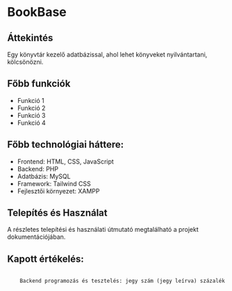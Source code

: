 # BookBase

## Áttekintés

Egy könyvtár kezelő adatbázissal, ahol lehet könyveket nyilvántartani, kölcsönözni. 
## Főbb funkciók

- Funkció 1
- Funkció 2
- Funkció 3
- Funkció 4

## Főbb technológiai háttere:
- Frontend: HTML, CSS, JavaScript
- Backend: PHP
- Adatbázis: MySQL
- Framework: Tailwind CSS
- Fejlesztői környezet: XAMPP

## Telepítés és Használat
A részletes telepítési és használati útmutató megtalálható a projekt dokumentációjában.

## Kapott értékelés:

```

    Backend programozás és tesztelés: jegy szám (jegy leírva) százalék

```
